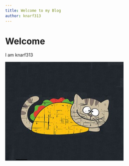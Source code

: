 ```yaml
---
title: Welcome to my Blog
author: knarf313
---
```

# Welcome

I am knarf313

![tacocat](/_images/tacocat_.png)
